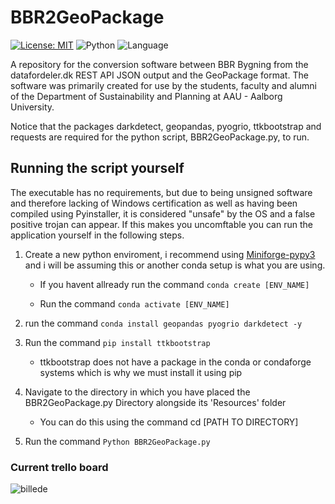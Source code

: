 # BBR2GeoPackage
 [![License: MIT](https://img.shields.io/badge/License-MIT-yellow.svg)](https://opensource.org/licenses/MIT) ![Python](https://img.shields.io/badge/Python-3.12.1-green) ![Language](https://img.shields.io/badge/Language-🇩🇰_Danish-red)

A repository for the conversion software between BBR Bygning from the datafordeler.dk REST API JSON output and the GeoPackage format.
The software was primarily created for use by the students, faculty and alumni of the Department of Sustainability and Planning at AAU - Aalborg University.

Notice that the packages darkdetect, geopandas, pyogrio, ttkbootstrap and requests are required for the python script, BBR2GeoPackage.py, to run.


## Running the script yourself

The executable has no requirements, but due to being unsigned software and therefore lacking of Windows certification as well as having been compiled using Pyinstaller, it is considered "unsafe" by the OS and a false positive trojan can appear.
If this makes you uncomftable you can run the application yourself in the following steps. 

 1) Create a new python enviroment, i recommend using [Miniforge-pypy3](https://github.com/conda-forge/miniforge) and i will be assuming this or another conda setup is what you are using.
    
      * If you havent allready run the command ```conda create [ENV_NAME]```
    
      * Run the command ```conda activate [ENV_NAME]```
 2) run the command ```conda install geopandas pyogrio darkdetect -y```
 3) Run the command ```pip install ttkbootstrap```

      * ttkbootstrap does not have a package in the conda or condaforge systems which is why we must install it using pip

 4) Navigate to the directory in which you have placed the BBR2GeoPackage.py Directory alongside its 'Resources' folder
    
      * You can do this using the command    cd [PATH TO DIRECTORY]
 5) Run the command ```Python BBR2GeoPackage.py```

### Current trello board

![billede](https://github.com/KrestenFM/BBRJson2Geopackage/assets/32569116/5874d336-cb83-480a-b965-e351adfff2e3)


